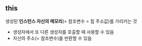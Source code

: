 ## this
생성된 **인스턴스 자신의 메모리**(= 참조변수 = 힙 주소값)를 가리키는 것
- 생성자에서 또 다른 생성자를 호출할 때 사용할 수 있음
- 자신의 주소(= 참조변수)를 반환할 수 있음
